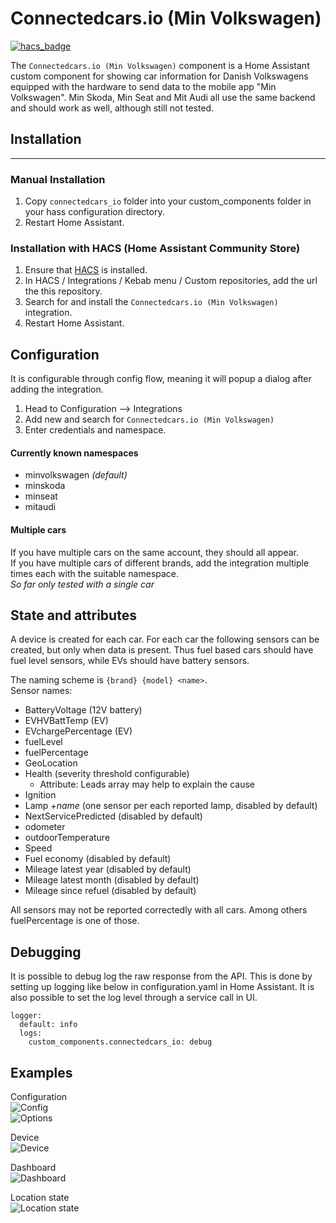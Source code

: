 
# Connectedcars.io (Min Volkswagen)

[![hacs_badge](https://img.shields.io/badge/HACS-Custom-orange.svg)](https://github.com/custom-components/hacs)

The `Connectedcars.io (Min Volkswagen)` component is a Home Assistant custom component for showing car information for Danish Volkswagens equipped with the hardware to send data to the mobile app "Min Volkswagen". 
Min Skoda, Min Seat and Mit Audi all use the same backend and should work as well, although still not tested.

## Installation
---
### Manual Installation
  1. Copy  `connectedcars_io`  folder into your custom_components folder in your hass configuration directory.
  2. Restart Home Assistant.

### Installation with HACS (Home Assistant Community Store)
  1. Ensure that [HACS](https://hacs.xyz/) is installed.
  2. In HACS / Integrations / Kebab menu / Custom repositories, add the url the this repository.
  3. Search for and install the `Connectedcars.io (Min Volkswagen)` integration.
  4. Restart Home Assistant.


## Configuration

It is configurable through config flow, meaning it will popup a dialog after adding the integration.
  1. Head to Configuration --> Integrations
  2. Add new and search for `Connectedcars.io (Min Volkswagen)` 
  3. Enter credentials and namespace.

#### Currently known namespaces
 - minvolkswagen *(default)*
 - minskoda
 - minseat
 - mitaudi

#### Multiple cars
If you have multiple cars on the same account, they should all appear.  
If you have multiple cars of different brands, add the integration multiple times each with the suitable namespace.  
*So far only tested with a single car*

## State and attributes
A device is created for each car.
For each car the following sensors can be created, but only when data is present. Thus fuel based cars should have fuel level sensors, while EVs should have battery sensors. 

The naming scheme is `{brand} {model} <name>`.  
Sensor names:
* BatteryVoltage (12V battery)
* EVHVBattTemp (EV)
* EVchargePercentage (EV)
* fuelLevel
* fuelPercentage
* GeoLocation
* Health (severity threshold configurable)
  * Attribute: Leads array may help to explain the cause
* Ignition
* Lamp *+name* (one sensor per each reported lamp, disabled by default)
* NextServicePredicted (disabled by default)
* odometer
* outdoorTemperature
* Speed
* Fuel economy (disabled by default)
* Mileage latest year (disabled by default)
* Mileage latest month (disabled by default)
* Mileage since refuel (disabled by default)

All sensors may not be reported correctedly with all cars.
Among others fuelPercentage is one of those.

## Debugging
It is possible to debug log the raw response from the API. This is done by setting up logging like below in configuration.yaml in Home Assistant. It is also possible to set the log level through a service call in UI.  

```
logger: 
  default: info
  logs: 
    custom_components.connectedcars_io: debug
```

## Examples

Configuration  
![Config](https://github.com/jnxxx/homeassistant-connectedcars_io/raw/main/images/config.png)  
![Options](https://github.com/jnxxx/homeassistant-connectedcars_io/raw/main/images/options.png)

Device  
![Device](https://github.com/jnxxx/homeassistant-connectedcars_io/raw/main/images/device.png)

Dashboard  
![Dashboard](https://github.com/jnxxx/homeassistant-connectedcars_io/raw/main/images/dashboard.png)

Location state  
![Location state](https://github.com/jnxxx/homeassistant-connectedcars_io/raw/main/images/location_state.png)


